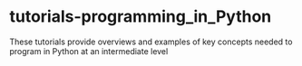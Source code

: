 # tutorials-programming_in_Python
These tutorials provide overviews and examples of key concepts needed to program in Python at an intermediate level
